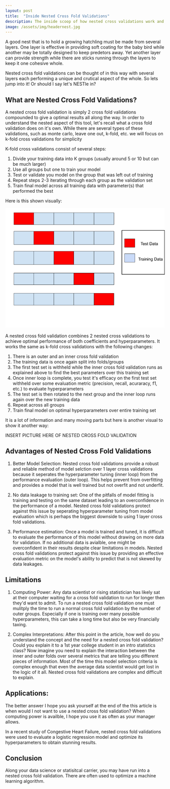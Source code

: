 ```yaml
---
layout: post
title:  "Inside Nested Cross Fold Validations"
description: The inside scoop of how nested cross validations work and when to use them
image: /assets/img/headernest.jpg
---
```



A good nest that is to hold a growing hatchling must be made from several layers. One layer is effective in providing soft coating for the baby bird while another may be totally designed to keep predetors away. Yet another layer can provide strength while there are sticks running through the layers to keep it one cohesive whole.

Nested cross fold validations can be thought of in this way with several layers each performing a unique and crutical aspect of the whole. So lets jump into it! Or should I say let's NESTle in?

## What are Nested Cross Fold Validations?

A nested cross fold validation is simply 2 cross fold validations compounded to give a optimal results all along the way. In order to understand the nested aspect of this tool, let's recall what a cross fold validation does on it's own. While there are several types of these validations, such as monte carlo, leave one out, k-fold, etc. we will focus on k-fold cross validations for simplicity

K-fold cross validations consist of several steps:
1. Divide your training data into K groups (usually around 5 or 10 but can be much larger)
2. Use all groups but one to train your model
3. Test or validate you model on the group that was left out of training
4. Repeat steps 2-3 iterating through each group as the validation set
5. Train final model across all training data with parameter(s) that performed the best

Here is this shown visually:

![cross-validation](/assets/img/cross-validation.png)

A nested cross fold validation combines 2 nested cross validations to achieve optimal performance of both coefficients and hyperparameters. It works the same as k-fold cross validations with the following changes:

1. There is an outer and an inner cross fold validation
2. The training data is once again split into folds/groups
3. The first test set is withheld while the inner cross fold validation runs as explained above to find the best parameters over this training set
4. Once inner loop is complete, you test it's efficacy on the first test set withheld over some evaluation metric (precision, recall, acuraracy, f1, etc.) to evaluate hyperparameters
5. The test set is then rotated to the next group and the inner loop runs again over the new training data
6. Repeat across all groups 
7. Train final model on optimal hyperparameters over entire training set

It is a lot of information and many moving parts but here is another visual to show it another way:

INSERT PICTURE HERE OF NESTED CROSS FOLD VALIDATION

## Advantages of Nested Cross Fold Validations

1. Better Model Selection:
Nested cross fold validations provide a robust and reliable method of model selction over 1 layer cross validations because it seperates the hyperparameter tuning (inner loop) from the performance evaluation (outer loop). This helps prevent from overfitting and provides a model that is well trained but not overfit and not underfit.

2. No data leakage to training set:
One of the pitfalls of model fitting is training and testing on the same dataset leading to an overconfidence in the performance of a model. Nested cross fold validations protect against this issue by seperating hyperparameter tuning from model evaluation which is perhaps the biggest downside to using 1 layer cross fold validations.

3. Performance estimation:
Once a model is trained and tuned, it is difficult to evaluate the performance of this model without drawing on more data for validation. If no additional data is avialble, one might be overconfident in their results despite clear limitations in models. Nested cross fold validations protect against this issue by providing an effective evaluation metric on the model's ability to predict that is not skewed by data leakages.

## Limitations

1. Computing Power:
Any data scientist or rising statistician has likely sat at their computer waiting for a cross fold validation to run for longer then they'd want to admit. To run a nested cross fold validation one must mulitply the time to run a normal cross fold validation by the number of outer groups. Especially if one is training over many possible hyperparameters, this can take a long time but also be very financially taxing. 

2. Complex Interpretations:
After this point in the article, how well do you understand the concept and the need for a nested cross fold validation? Could you explain it to a 1st year college student in an intro statistics class? Now imagine you need to explain the interaction between the inner and outer folds over several metrics that are telling you different pieces of information. Most of the time this model selection criteria is complex enough that even the average data scientist would get lost in the logic of it all. Nested cross fold validations are complex and difficult to explain.


## Applications:

The better answer I hope you ask yourself at the end of the this article is when would I not want to use a nested cross fold validation? When computing power is availble, I hope you use it as often as your manager allows.

In a recent study of Congestive Heart Failure, nested cross fold validations were used to evaluate a logistic regression model and optimize its hyperparameters to obtain stunning results.

## Conclusion

Along your data science or statisitcal carrier, you may have run into a nested cross fold validation. There are often used to optimize a machine learning algorithm.